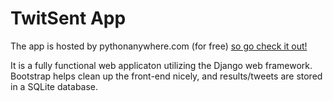 # TwitSent App

The app is hosted by pythonanywhere.com (for free) [so go check it out!](http://pkelley.pythonanywhere.com/) 

It is a fully functional web applicaton utilizing the Django web framework. Bootstrap helps clean up the front-end nicely, and results/tweets are stored in a SQLite database.
